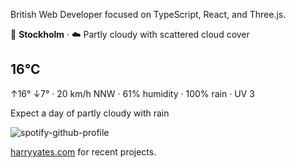 British Web Developer focused on TypeScript, React, and Three.js.

<!-- WEATHER_START -->
📍 **Stockholm** · ☁️ Partly cloudy with scattered cloud cover

## 16°C
↑16° ↓7° · 20 km/h NNW · 61% humidity · 100% rain · UV 3

Expect a day of partly cloudy with rain
<!-- WEATHER_END -->

<p align="left">
  <a>
    <img src="https://spotify-github-profile.kittinanx.com/api/view?uid=bigbello&cover_image=true&theme=natemoo-re&show_offline=false&background_color=121212&interchange=false&bar_color=53b14f&bar_color_cover=false" alt="spotify-github-profile">
  </a>
</p>

[harryyates.com](https://harryyates.com) for recent projects.
